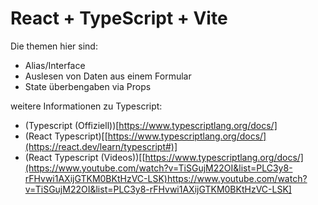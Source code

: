 # React + TypeScript + Vite

Die themen hier sind:

- Alias/Interface
- Auslesen von Daten aus einem Formular
- State überbengaben via Props

weitere Informationen zu Typescript:

- (Typescript (Offiziell))[https://www.typescriptlang.org/docs/]
- (React Typescript)[[https://www.typescriptlang.org/docs/](https://react.dev/learn/typescript#)]
- (React Typescript (Videos))[[https://www.typescriptlang.org/docs/](https://www.youtube.com/watch?v=TiSGujM22OI&list=PLC3y8-rFHvwi1AXijGTKM0BKtHzVC-LSK)https://www.youtube.com/watch?v=TiSGujM22OI&list=PLC3y8-rFHvwi1AXijGTKM0BKtHzVC-LSK]
